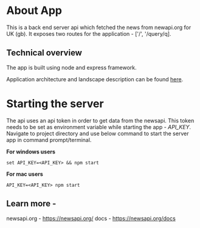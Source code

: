 # About App

This is a back end server api which fetched the news from newapi.org for UK (gb). It exposes two routes for the application - ['/', '/query/q].

## Technical overview

The app is built using node and express framework.

Application architecture and landscape description can be found [here](https://github.com/sshankar02/NewsApp-server/docs/Architecture&Landscape.png).

# Starting the server

The api uses an api token in order to get data from the newsapi. This token needs to be set as environment variable while starting the app - _API_KEY_.
Navigate to project directory and use below command to start the server app in command prompt/terminal.

**For windows users**

`set API_KEY=<API_KEY> && npm start`

**For mac users**

`API_KEY=<API_KEY> npm start`

## Learn more -

newsapi.org - https://newsapi.org/
docs - https://newsapi.org/docs
